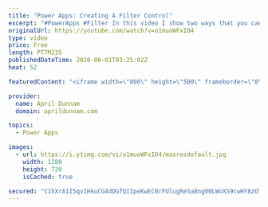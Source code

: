 ```yaml
---
title: "Power Apps: Creating A Filter Control"
excerpt: "#PowerApps #Filter In this video I show two ways that you can create a Filter Control to refine the results in a gallery."
originalUrl: https://youtube.com/watch?v=o1muoWFxIO4
type: video
price: Free
length: PT7M23S
publishedDateTime: 2020-06-01T03:25:02Z
heat: 52

featuredContent: "<iframe width=\"800\" height=\"500\" frameborder=\"0\" src=\"https://www.youtube.com/embed/o1muoWFxIO4\" allow=\"accelerometer; autoplay; encrypted-media; gyroscope; picture-in-picture\" allowfullscreen></iframe>"

provider:
  name: April Dunnam
  domain: aprildunnam.com

topics:
  - Power Apps

images:
  - url: https://i.ytimg.com/vi/o1muoWFxIO4/maxresdefault.jpg
    width: 1280
    height: 720
    isCached: true

secured: "C1hXrA1I5qv1HkuCG4dDGfQIIpeKwEC0rFUlugReSa8ng00LWoXS9cwHY8zOTdzNFtxmFtuNDxFWImM110qmgMoaODuoOLI+GMkSegfzR88S8BQlrngR9X5Sn1n3O+fKe3GzmGXnWhrqCbAVOEWHqHNQW5NWmkP+5qhet+Jw1/KkuOlZvq8Obr7+1ELC5j3YKCQpTHBhldtojXvlUtY/4JNQJh6OiGXDp1QbtKTrsFVPxVVJGJr4k1uGhljsMeBP5c4dkTJtZopfMqTqNJeyJ+KPTDBeDm576S5zJgu3N7cab1uy+SwwvbZEzIJnJHJiGvHrW960Q/E6c5zKgP6SbEX2EK7SZfMTmKy1elw0WSM/iRrAHJtQTn7RQ8RqEA/TO9HxocJzslEeVRLlNW3eYMJ3FobsK9n6laS90lQSL6Q=;/bd/zf15ChdZ35QAQjdKqw=="
---
```


